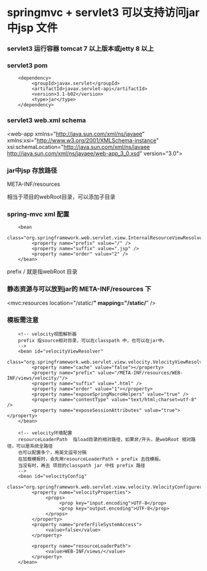 springmvc + servlet3 可以支持访问jar中jsp 文件
====================
### servlet3 运行容器 tomcat 7 以上版本或jetty 8 以上


### servlet3 pom
		<dependency>
		     <groupId>javax.servlet</groupId>
		     <artifactId>javax.servlet-api</artifactId>
		     <version>3.1-b02</version>
		     <type>jar</type>
		</dependency>


### servlet3 web.xml schema
\<web-app xmlns="http://java.sun.com/xml/ns/javaee" xmlns:xsi="http://www.w3.org/2001/XMLSchema-instance"
xsi:schemaLocation="http://java.sun.com/xml/ns/javaee http://java.sun.com/xml/ns/javaee/web-app_3_0.xsd"
version="3.0"\>


### jar中jsp 存放路径
META-INF/resources

相当于项目的webRoot目录，可以添加子目录


### spring-mvc xml 配置
		<bean
		     class="org.springframework.web.servlet.view.InternalResourceViewResolver">
		     <property name="prefix" value="/" />
		     <property name="suffix" value=".jsp" />
		     <property name="order" value="2" />
		</bean>

prefix /  就是指webRoot 目录


### 静态资源与可以放到jar的 META-INF/resources 下
\<mvc:resources location="/static/**" mapping="/static/**" /\>


### 模板需注意     
		<!-- velocity视图解析器
		prefix 指source相对目录，可以在classpath 中，也可以在jar中。
		-->
		<bean id="velocityViewResolver"
		     class="org.springframework.web.servlet.view.velocity.VelocityViewResolver">
		     <property name="cache" value="false"></property>
		     <property name="prefix" value="/META-INF/resources/WEB-INF/views/velocity/"/>
		     <property name="suffix" value=".html" />
		     <property name="order" value="1"></property>
		     <property name="exposeSpringMacroHelpers" value="true" />
		     <property name="contentType" value="text/html;charset=utf-8" />
		     <property name="exposeSessionAttributes" value="true"></property>
		</bean>
		
		<!-- velocity环境配置
		resourceLoaderPath  指load目录的相对路径，如果非/开头，是webRoot 相对路径，可以是系统全路径
		也可以配置多个，用英文逗号分隔
		在加载模板时，会先用resourceLoaderPath + prefix 去找模板。
		当没有时，再去 项目的classpath jar 中找 prefix 路径
		-->
		<bean id="velocityConfig"
		     class="org.springframework.web.servlet.view.velocity.VelocityConfigurer">
		     <property name="velocityProperties">
		          <props>
		               <prop key="input.encoding">UTF-8</prop>
		               <prop key="output.encoding">UTF-8</prop>
		          </props>
		     </property>
		     <property name="preferFileSystemAccess">
		          <value>false</value>
		     </property>
		
		     <property name="resourceLoaderPath">
		          <value>WEB-INF/views/</value>
		     </property>
		</bean>


